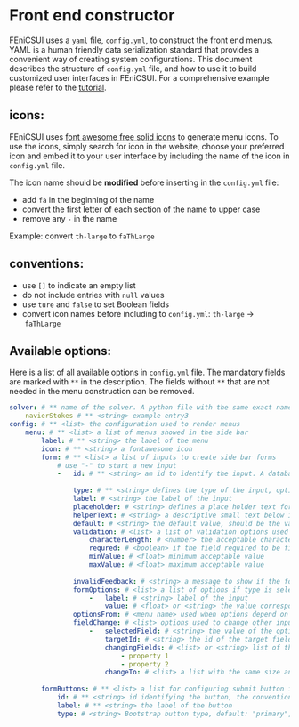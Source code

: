 # Front end constructor

FEniCSUI uses a `yaml` file, `config.yml`, to construct the front end menus. YAML is a human friendly data serialization standard that provides a convenient way of creating system configurations. This document describes the structure of `config.yml` file, and how to use it to build customized user interfaces in FEniCSUI. For a comprehensive example please refer to the [tutorial](tutorial.md).

## icons:

FEniCSUI uses [font awesome free solid icons](https://fontawesome.com/icons?d=gallery&s=solid&m=free) to generate menu icons. To use the icons, simply search for icon in the website, choose your preferred icon and embed it to your user interface by including the name of the icon in `config.yml` file.

The icon name should be **modified** before inserting in the `config.yml` file:

- add `fa` in the beginning of the name
- convert the first letter of each section of the name to upper case
- remove any `-` in the name

Example: convert  `th-large` to `faThLarge`

## conventions: 

- use `[]` to indicate an empty list
- do not include entries with `null` values
- use `ture` and `false` to set Boolean fields
- convert icon names before including to `config.yml`: `th-large`  &#8594;   `faThLarge` 



## Available options:

Here is a list of all available options in `config.yml` file. The mandatory fields are marked with `**` in the description. The fields without `**` that are not needed in the menu construction can be removed.

``` yaml
solver: # ** name of the solver. A python file with the same exact name must be in sovers/src
	navierStokes # ** <string> example entry3
config: # ** <list> the configuration used to render menus
	menu: # ** <list> a list of menus showed in the side bar
		label: # ** <string> the label of the menu
		icon: # ** <string> a fontawesome icon
		form: # ** <list> a list of inputs to create side bar forms
			# use "-" to start a new input
			-	id: # ** <string> am id to identify the input. A database entry with this name will be created upon form submission
				
                type: # ** <string> defines the type of the input, options: input, select
                label: # <string> the label of the input
                placeholder: # <string> defines a place holder text for the input
                helperText: # <string> a descriptive small text below input
                default: # <string> the default value, should be the value of the option in case of select menu
                validation: # <list> a list of validation options used to validate the form before submission
                	characterLength: # <number> the acceptable character length
                	requred: # <boolean> if the field required to be filled
                	minValue: # <float> minimum acceptable value
                	maxValue: # <float> maximum acceptable value
                	
                invalidFeedback: # <string> a message to show if the form is invalid
                formOptions: # <list> a list of options if type is select, set to [] if the options are coming from database
                    - 	label: # <string> label of the input
                    	value: # <float> or <string> the value corresponding to the option
                optionsFrom: # <menu name> used when options depend on user previous inputs stored in the database. enter the name of the existing menu where the options are coming from
                fieldChange: # <list> options used to change other inputs based on user input. 
                	-	selectedField: # <string> the value of the option that changes other fields upon selection
                		targetId: # <string> the id of the target field
                		changingFields: # <list> or <string> list of the properties of the target field that should be changed. Should be set to "hide", if intended to hide the target
                			- property 1
                			- property 2
                		changeTo: # <list> a list with the same size and order of "changingFields" to set new values. do not include this if "changingFields: hide"
                        
		formButtons: # ** <list> a list for configuring submit button in the form
			id: # ** <string> id identifying the button, the convention is submit-menuName
			label: # ** <string> the label of the button
			type: # <string> Bootstrap button type, default: "primary", options: "primary", "secondary", "success", "info", "danger", "warning", "ligth", "dark"
```

